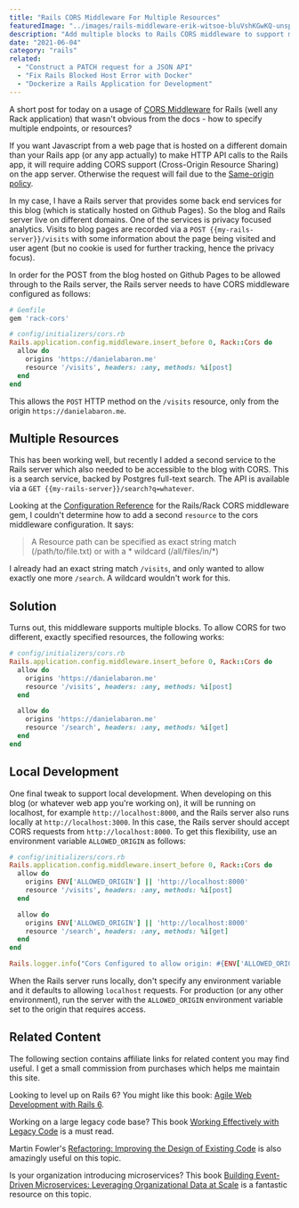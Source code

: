 ```yaml
---
title: "Rails CORS Middleware For Multiple Resources"
featuredImage: "../images/rails-middleware-erik-witsoe-bluVshKGwKQ-unsplash.jpg"
description: "Add multiple blocks to Rails CORS middleware to support multiple endpoints."
date: "2021-06-04"
category: "rails"
related:
  - "Construct a PATCH request for a JSON API"
  - "Fix Rails Blocked Host Error with Docker"
  - "Dockerize a Rails Application for Development"
---
```


A short post for today on a usage of [CORS Middleware](https://github.com/cyu/rack-cors) for Rails (well any Rack application) that wasn't obvious from the docs - how to specify multiple endpoints, or resources?

If you want Javascript from a web page that is hosted on a different domain than your Rails app (or any app actually) to make HTTP API calls to the Rails app, it will require adding CORS support (Cross-Origin Resource Sharing) on the app server. Otherwise the request will fail due to the [Same-origin policy](https://developer.mozilla.org/en-US/docs/Web/Security/Same-origin_policy).

In my case, I have a Rails server that provides some back end services for this blog (which is statically hosted on Github Pages). So the blog and Rails server live on different domains. One of the services is privacy focused analytics. Visits to blog pages are recorded via a `POST {{my-rails-server}}/visits` with some information about the page being visited and user agent (but no cookie is used for further tracking, hence the privacy focus).

In order for the POST from the blog hosted on Github Pages to be allowed through to the Rails server, the Rails server needs to have CORS middleware configured as follows:

```ruby
# Gemfile
gem 'rack-cors'
```

```ruby
# config/initializers/cors.rb
Rails.application.config.middleware.insert_before 0, Rack::Cors do
  allow do
    origins 'https://danielabaron.me'
    resource '/visits', headers: :any, methods: %i[post]
  end
end
```

This allows the `POST` HTTP method on the `/visits` resource, only from the origin `https://danielabaron.me`.

## Multiple Resources

This has been working well, but recently I added a second service to the Rails server which also needed to be accessible to the blog with CORS. This is a search service, backed by Postgres full-text search. The API is available via a `GET {{my-rails-server}}/search?q=whatever`.

Looking at the [Configuration Reference](https://github.com/cyu/rack-cors#configuration-reference) for the Rails/Rack CORS middleware gem, I couldn't determine how to add a second `resource` to the cors middleware configuration. It says:

> A Resource path can be specified as exact string match (/path/to/file.txt) or with a * wildcard (/all/files/in/*)

I already had an exact string match `/visits`, and only wanted to allow exactly one more `/search`. A wildcard wouldn't work for this.

## Solution

Turns out, this middleware supports multiple blocks. To allow CORS for two different, exactly specified resources, the following works:

```ruby
# config/initializers/cors.rb
Rails.application.config.middleware.insert_before 0, Rack::Cors do
  allow do
    origins 'https://danielabaron.me'
    resource '/visits', headers: :any, methods: %i[post]
  end

  allow do
    origins 'https://danielabaron.me'
    resource '/search', headers: :any, methods: %i[get]
  end
end
```

## Local Development

One final tweak to support local development. When developing on this blog (or whatever web app you're working on), it will be running on localhost, for example `http://localhost:8000`, and the Rails server also runs locally at `http://localhost:3000`. In this case, the Rails server should accept CORS requests from `http://localhost:8000`. To get this flexibility, use an environment variable `ALLOWED_ORIGIN` as follows:

```ruby
# config/initializers/cors.rb
Rails.application.config.middleware.insert_before 0, Rack::Cors do
  allow do
    origins ENV['ALLOWED_ORIGIN'] || 'http://localhost:8000'
    resource '/visits', headers: :any, methods: %i[post]
  end

  allow do
    origins ENV['ALLOWED_ORIGIN'] || 'http://localhost:8000'
    resource '/search', headers: :any, methods: %i[get]
  end
end

Rails.logger.info("Cors Configured to allow origin: #{ENV['ALLOWED_ORIGIN'] || 'http://localhost:8000'}")
```

When the Rails server runs locally, don't specify any environment variable and it defaults to allowing `localhost` requests. For production (or any other environment), run the server with the `ALLOWED_ORIGIN` environment variable set to the origin that requires access.

## Related Content

The following section contains affiliate links for related content you may find useful. I get a small commission from purchases which helps me maintain this site.

Looking to level up on Rails 6? You might like this book: [Agile Web Development with Rails 6](https://amzn.to/3wS8GNA).

Working on a large legacy code base? This book [Working Effectively with Legacy Code](https://amzn.to/3accwHF) is a must read.

Martin Fowler's [Refactoring: Improving the Design of Existing Code](https://amzn.to/2RFC0Xn) is also amazingly useful on this topic.

Is your organization introducing microservices? This book [Building Event-Driven Microservices: Leveraging Organizational Data at Scale](https://amzn.to/3uSxa87) is a fantastic resource on this topic.

